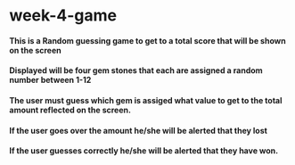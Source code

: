 # week-4-game
#### This is a Random guessing game to get to a total score that will be shown on the screen

#### Displayed will be four gem stones that each are assigned a random number between 1-12

#### The user must guess which gem is assiged what value to get to the total amount reflected on the screen.

#### If the user goes over the amount he/she will be alerted that they lost

#### If the user guesses correctly he/she will be alerted that they have won.



